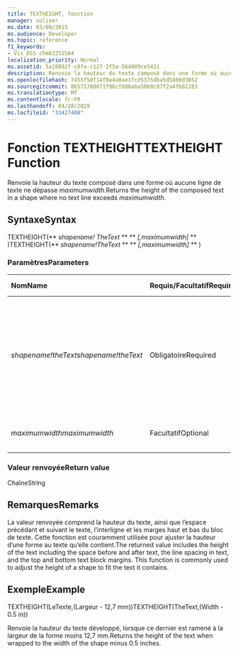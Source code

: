 ```yaml
---
title: TEXTHEIGHT, fonction
manager: soliver
ms.date: 03/09/2015
ms.audience: Developer
ms.topic: reference
f1_keywords:
- Vis_DSS.chm82251504
localization_priority: Normal
ms.assetid: 5a10892f-c8fa-c127-2f5a-564009ce5411
description: Renvoie la hauteur du texte composé dans une forme où aucune ligne de texte ne dépasse maximumwidth.
ms.openlocfilehash: 7455f58f14f9a4a0ae1fcd5375dba5d5860d3852
ms.sourcegitcommit: 8657170d071f9bcf680aba50b9c07f2a4fb82283
ms.translationtype: MT
ms.contentlocale: fr-FR
ms.lasthandoff: 04/28/2019
ms.locfileid: "33427408"
---
```

# <a name="textheight-function"></a><span data-ttu-id="6ceb7-103">Fonction TEXTHEIGHT</span><span class="sxs-lookup"><span data-stu-id="6ceb7-103">TEXTHEIGHT Function</span></span>

<span data-ttu-id="6ceb7-104">Renvoie la hauteur du texte composé dans une forme où aucune ligne de texte ne dépasse  _maximumwidth_.</span><span class="sxs-lookup"><span data-stu-id="6ceb7-104">Returns the height of the composed text in a shape where no text line exceeds  _maximumwidth_.</span></span> 
  
## <a name="syntax"></a><span data-ttu-id="6ceb7-105">Syntaxe</span><span class="sxs-lookup"><span data-stu-id="6ceb7-105">Syntax</span></span>

<span data-ttu-id="6ceb7-106">TEXTHEIGHT(\*\* *shapename! TheText* \*\* \*\* *[,maximumwidth]* \*\* )</span><span class="sxs-lookup"><span data-stu-id="6ceb7-106">TEXTHEIGHT(\*\* *shapename!TheText* \*\* \*\* *[,maximumwidth]* \*\* )</span></span> 
  
### <a name="parameters"></a><span data-ttu-id="6ceb7-107">Paramètres</span><span class="sxs-lookup"><span data-stu-id="6ceb7-107">Parameters</span></span>

|<span data-ttu-id="6ceb7-108">**Nom**</span><span class="sxs-lookup"><span data-stu-id="6ceb7-108">**Name**</span></span>|<span data-ttu-id="6ceb7-109">**Requis/Facultatif**</span><span class="sxs-lookup"><span data-stu-id="6ceb7-109">**Required/Optional**</span></span>|<span data-ttu-id="6ceb7-110">**Type de données**</span><span class="sxs-lookup"><span data-stu-id="6ceb7-110">**Data Type**</span></span>|<span data-ttu-id="6ceb7-111">**Description**</span><span class="sxs-lookup"><span data-stu-id="6ceb7-111">**Description**</span></span>|
|:-----|:-----|:-----|:-----|
| <span data-ttu-id="6ceb7-112">_shapename!theText_</span><span class="sxs-lookup"><span data-stu-id="6ceb7-112">_shapename!theText_</span></span> <br/> |<span data-ttu-id="6ceb7-113">Obligatoire</span><span class="sxs-lookup"><span data-stu-id="6ceb7-113">Required</span></span>  <br/> |<span data-ttu-id="6ceb7-114">**String**</span><span class="sxs-lookup"><span data-stu-id="6ceb7-114">**String**</span></span> <br/> |<span data-ttu-id="6ceb7-115">Référence à la cellule nommée TheText dans la forme cible.</span><span class="sxs-lookup"><span data-stu-id="6ceb7-115">A reference to the cell named TheText in the target shape.</span></span>  <span data-ttu-id="6ceb7-116">_shapename!_</span><span class="sxs-lookup"><span data-stu-id="6ceb7-116">_shapename!_</span></span> <span data-ttu-id="6ceb7-117">est le nom de la forme à partir de laquelle vous souhaitez récupérer le texte.</span><span class="sxs-lookup"><span data-stu-id="6ceb7-117">is the name of the shape from which you want to retrieve the text.</span></span>  <br/> |
| <span data-ttu-id="6ceb7-118">_maximumwidth_</span><span class="sxs-lookup"><span data-stu-id="6ceb7-118">_maximumwidth_</span></span> <br/> |<span data-ttu-id="6ceb7-119">Facultatif</span><span class="sxs-lookup"><span data-stu-id="6ceb7-119">Optional</span></span>  <br/> |<span data-ttu-id="6ceb7-120">**Numérique**</span><span class="sxs-lookup"><span data-stu-id="6ceb7-120">**Numeric**</span></span> <br/> |<span data-ttu-id="6ceb7-121">Largeur maximale du bloc de texte.</span><span class="sxs-lookup"><span data-stu-id="6ceb7-121">The maximum width of the text block.</span></span>  <br/> |
   
### <a name="return-value"></a><span data-ttu-id="6ceb7-122">Valeur renvoyée</span><span class="sxs-lookup"><span data-stu-id="6ceb7-122">Return value</span></span>

<span data-ttu-id="6ceb7-123">Chaîne</span><span class="sxs-lookup"><span data-stu-id="6ceb7-123">String</span></span>
  
## <a name="remarks"></a><span data-ttu-id="6ceb7-124">Remarques</span><span class="sxs-lookup"><span data-stu-id="6ceb7-124">Remarks</span></span>

<span data-ttu-id="6ceb7-p102">La valeur renvoyée comprend la hauteur du texte, ainsi que l’espace précédant et suivant le texte, l’interligne et les marges haut et bas du bloc de texte. Cette fonction est couramment utilisée pour ajuster la hauteur d’une forme au texte qu’elle contient.</span><span class="sxs-lookup"><span data-stu-id="6ceb7-p102">The returned value includes the height of the text including the space before and after text, the line spacing in text, and the top and bottom text block margins. This function is commonly used to adjust the height of a shape to fit the text it contains.</span></span>
  
## <a name="example"></a><span data-ttu-id="6ceb7-127">Exemple</span><span class="sxs-lookup"><span data-stu-id="6ceb7-127">Example</span></span>

<span data-ttu-id="6ceb7-128">TEXTHEIGHT(LeTexte,(Largeur - 12,7 mm))</span><span class="sxs-lookup"><span data-stu-id="6ceb7-128">TEXTHEIGHT(TheText,(Width - 0.5 in))</span></span> 
  
<span data-ttu-id="6ceb7-129">Renvoie la hauteur du texte développé, lorsque ce dernier est ramené à la largeur de la forme moins 12,7 mm.</span><span class="sxs-lookup"><span data-stu-id="6ceb7-129">Returns the height of the text when wrapped to the width of the shape minus 0.5 inches.</span></span> 
  

